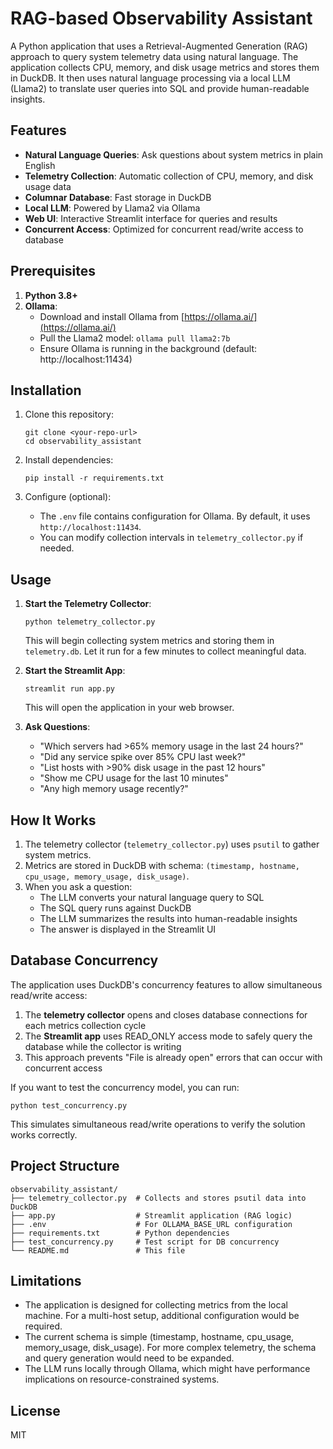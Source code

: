 # RAG-based Observability Assistant

A Python application that uses a Retrieval-Augmented Generation (RAG) approach to query system telemetry data using natural language. The application collects CPU, memory, and disk usage metrics and stores them in DuckDB. It then uses natural language processing via a local LLM (Llama2) to translate user queries into SQL and provide human-readable insights.

## Features

- **Natural Language Queries**: Ask questions about system metrics in plain English
- **Telemetry Collection**: Automatic collection of CPU, memory, and disk usage data
- **Columnar Database**: Fast storage in DuckDB
- **Local LLM**: Powered by Llama2 via Ollama
- **Web UI**: Interactive Streamlit interface for queries and results
- **Concurrent Access**: Optimized for concurrent read/write access to database

## Prerequisites

1. **Python 3.8+**
2. **Ollama**:
   - Download and install Ollama from [https://ollama.ai/](https://ollama.ai/)
   - Pull the Llama2 model: `ollama pull llama2:7b`
   - Ensure Ollama is running in the background (default: http://localhost:11434)

## Installation

1. Clone this repository:
   ```
   git clone <your-repo-url>
   cd observability_assistant
   ```

2. Install dependencies:
   ```
   pip install -r requirements.txt
   ```

3. Configure (optional):
   - The `.env` file contains configuration for Ollama. By default, it uses `http://localhost:11434`.
   - You can modify collection intervals in `telemetry_collector.py` if needed.

## Usage

1. **Start the Telemetry Collector**:
   ```
   python telemetry_collector.py
   ```
   This will begin collecting system metrics and storing them in `telemetry.db`.
   Let it run for a few minutes to collect meaningful data.

2. **Start the Streamlit App**:
   ```
   streamlit run app.py
   ```
   This will open the application in your web browser.

3. **Ask Questions**:
   - "Which servers had >65% memory usage in the last 24 hours?"
   - "Did any service spike over 85% CPU last week?"
   - "List hosts with >90% disk usage in the past 12 hours"
   - "Show me CPU usage for the last 10 minutes"
   - "Any high memory usage recently?"

## How It Works

1. The telemetry collector (`telemetry_collector.py`) uses `psutil` to gather system metrics.
2. Metrics are stored in DuckDB with schema: `(timestamp, hostname, cpu_usage, memory_usage, disk_usage)`.
3. When you ask a question:
   - The LLM converts your natural language query to SQL
   - The SQL query runs against DuckDB
   - The LLM summarizes the results into human-readable insights
   - The answer is displayed in the Streamlit UI

## Database Concurrency

The application uses DuckDB's concurrency features to allow simultaneous read/write access:

1. The **telemetry collector** opens and closes database connections for each metrics collection cycle
2. The **Streamlit app** uses READ_ONLY access mode to safely query the database while the collector is writing
3. This approach prevents "File is already open" errors that can occur with concurrent access

If you want to test the concurrency model, you can run:
```
python test_concurrency.py
```
This simulates simultaneous read/write operations to verify the solution works correctly.

## Project Structure

```
observability_assistant/
├── telemetry_collector.py  # Collects and stores psutil data into DuckDB
├── app.py                  # Streamlit application (RAG logic)
├── .env                    # For OLLAMA_BASE_URL configuration
├── requirements.txt        # Python dependencies
├── test_concurrency.py     # Test script for DB concurrency
└── README.md               # This file
```

## Limitations

- The application is designed for collecting metrics from the local machine. For a multi-host setup, additional configuration would be required.
- The current schema is simple (timestamp, hostname, cpu_usage, memory_usage, disk_usage). For more complex telemetry, the schema and query generation would need to be expanded.
- The LLM runs locally through Ollama, which might have performance implications on resource-constrained systems.

## License

MIT 